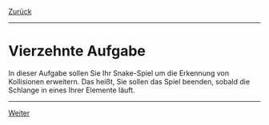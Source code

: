 [Zurück](Snake.md)

---

# Vierzehnte Aufgabe

In dieser Aufgabe sollen Sie Ihr Snake-Spiel um die Erkennung von Kollisionen erweitern.
Das heißt, Sie sollen das Spiel beenden, sobald die Schlange in eines Ihrer Elemente läuft.

---

[Weiter](Food.md)
